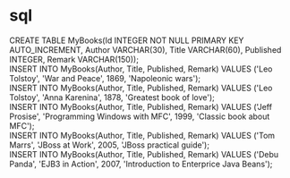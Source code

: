 # sql
CREATE TABLE MyBooks(Id INTEGER NOT NULL PRIMARY KEY AUTO_INCREMENT, Author VARCHAR(30), Title VARCHAR(60),  Published INTEGER, Remark VARCHAR(150));  
INSERT INTO MyBooks(Author, Title, Published, Remark) VALUES ('Leo Tolstoy', 'War and Peace', 1869, 'Napoleonic wars');      
INSERT INTO MyBooks(Author, Title, Published, Remark) VALUES ('Leo Tolstoy', 'Anna Karenina', 1878, 'Greatest book of love');  
INSERT INTO MyBooks(Author, Title, Published, Remark) VALUES ('Jeff Prosise', 'Programming Windows with MFC', 1999, 'Classic book about MFC');  
INSERT INTO MyBooks(Author, Title, Published, Remark) VALUES ('Tom Marrs', 'JBoss at Work', 2005, 'JBoss practical guide');  
INSERT INTO MyBooks(Author, Title, Published, Remark) VALUES ('Debu Panda', 'EJB3 in Action', 2007, 'Introduction to Enterprice Java Beans');  


